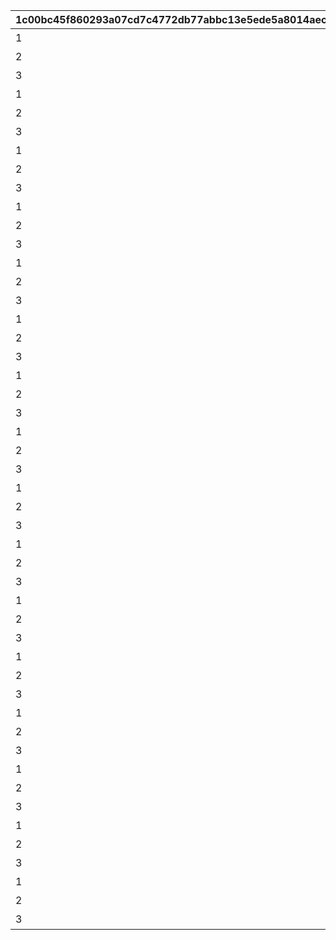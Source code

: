 |1c00bc45f860293a07cd7c4772db77abbc13e5ede5a8014aec42f1c82080c4bc|ed2f7e027d44e82ea4d1999488fc2cb6d837781e669f206e6572726fda27b6d9|c90781c2b1251b0c3fe95e8a1b2d4a2814ba5e94eaa314040771b5b253cf5a20|bb6d3488452475d2247bbc09d0fecf4a97cf45c0e1b3317d900387221eeb0f2f|7fbc62718a4b4918a3cb3b8011de6f7cd35f0b9d8d6a2bb319c9d100f6fd2428|d86cbadc8e16fe93148b1909c760554493a00470935f86fef53ebed897984e8d|e31647610b56c365ae171ae9b5c6d2904b5966bb60653c36edf8aaff8d2ffad5|2483ddedfc7b7591198c052c51cf9b632c11cc38061fb908d844046e2682adf4|462e3be6f27e6079269a4953cc5afb56615bf165fe0120983937862034680042|605a955ce3d616f6e0bb7ab4f65c5c4e13d6c2c8813c80648ef2616d495f29a0|7be275fbd3395bc5e0bae47ffdf7f77df7e949f46e933d1329aa0458bfe070b2|5cb2ecd6fed2d1a2e538e20b6db05fb8f2cc0ccbe94d4ac574141773c9152482|449f73b34f1ac848e9194105ba5aac5370e77a81aaf276a4e1c890f3db40338b|e2b92c24311bd9829af2efc6f2bb9d1cb309baef70b1f16a90d15207b41b9777|1acf0aaa3e06b7d284003311601072371b236e1e0b9cdb3f91af413b898a2137|
| --- | --- | --- | --- | --- | --- | --- | --- | --- | --- | --- | --- | --- | --- | --- |
|1|924073001|0|92407|6|92407020|92407010|0|96|924072001|90|8|前哨クエスト|25|924070100|
|2|924073002|0|92407|6|92407030|92407020|92407010|96|924072002|90|8|前哨クエスト|25|924070200|
|3|924073003|0|92407|6|0|92407030|92407020|96|924072003|90|8|前哨クエスト|25|924070300|
|1|924083001|0|92408|25|92408020|92408010|0|540|924082001|90|25|前哨クエスト|25|924080100|
|2|924083002|0|92408|25|92408030|92408020|92408010|540|924082002|90|25|前哨クエスト|25|924080200|
|3|924083003|0|92408|25|0|92408030|92408020|540|924082003|90|25|前哨クエスト|25|924080300|
|1|924093001|0|92409|25|92409020|92409010|0|540|924092001|90|25|前哨クエスト|25|924090100|
|2|924093002|0|92409|25|92409030|92409020|92409010|540|924092002|90|25|前哨クエスト|25|924090200|
|3|924093003|0|92409|25|0|92409030|92409020|540|924092003|90|25|前哨クエスト|25|924090300|
|1|924103001|0|92410|25|92410020|92410010|0|540|924102001|90|25|前哨クエスト|25|924100100|
|2|924103002|0|92410|25|92410030|92410020|92410010|540|924102002|90|25|前哨クエスト|25|924100200|
|3|924103003|0|92410|25|0|92410030|92410020|540|924102003|90|25|前哨クエスト|25|924100300|
|1|924113001|0|92411|25|92411020|92411010|0|540|924112001|90|25|前哨クエスト|25|924110100|
|2|924113002|0|92411|25|92411030|92411020|92411010|540|924112002|90|25|前哨クエスト|25|924110200|
|3|924113003|0|92411|25|0|92411030|92411020|540|924112003|90|25|前哨クエスト|25|924110300|
|1|924123001|0|92412|25|92412020|92412010|0|540|924122001|90|25|前哨クエスト|25|924120100|
|2|924123002|0|92412|25|92412030|92412020|92412010|540|924122002|90|25|前哨クエスト|25|924120200|
|3|924123003|0|92412|25|0|92412030|92412020|540|924122003|90|25|前哨クエスト|25|924120300|
|1|924143001|0|92414|25|92414020|92414010|0|540|924142001|90|25|前哨クエスト|25|924140100|
|2|924143002|0|92414|25|92414030|92414020|92414010|540|924142002|90|25|前哨クエスト|25|924140200|
|3|924143003|0|92414|25|0|92414030|92414020|540|924142003|90|25|前哨クエスト|25|924140300|
|1|924153001|0|92415|25|92415020|92415010|0|540|924152001|90|25|前哨クエスト|25|924150100|
|2|924153002|0|92415|25|92415030|92415020|92415010|540|924152002|90|25|前哨クエスト|25|924150200|
|3|924153003|0|92415|25|0|92415030|92415020|540|924152003|90|25|前哨クエスト|25|924150300|
|1|924163001|0|92416|25|92416020|92416010|0|540|924162001|90|25|前哨クエスト|25|924160100|
|2|924163002|0|92416|25|92416030|92416020|92416010|540|924162002|90|25|前哨クエスト|25|924160200|
|3|924163003|0|92416|25|0|92416030|92416020|540|924162003|90|25|前哨クエスト|25|924160300|
|1|924173001|0|92417|25|92417020|92417010|0|540|924172001|90|25|前哨クエスト|25|924170100|
|2|924173002|0|92417|25|92417030|92417020|92417010|540|924172002|90|25|前哨クエスト|25|924170200|
|3|924173003|0|92417|25|0|92417030|92417020|540|924172003|90|25|前哨クエスト|25|924170300|
|1|924183001|0|92418|25|92418020|92418010|0|540|924182001|90|25|前哨クエスト|25|924180100|
|2|924183002|0|92418|25|92418030|92418020|92418010|540|924182002|90|25|前哨クエスト|25|924180200|
|3|924183003|0|92418|25|0|92418030|92418020|540|924182003|90|25|前哨クエスト|25|924180300|
|1|924193001|0|92419|25|92419020|92419010|0|540|924192001|90|25|前哨クエスト|25|924190100|
|2|924193002|0|92419|25|92419030|92419020|92419010|540|924192002|90|25|前哨クエスト|25|924190200|
|3|924193003|0|92419|25|0|92419030|92419020|540|924192003|90|25|前哨クエスト|25|924190300|
|1|924203001|0|92420|25|92420020|92420010|0|540|924202001|90|25|前哨クエスト|25|924200100|
|2|924203002|0|92420|25|92420030|92420020|92420010|540|924202002|90|25|前哨クエスト|25|924200200|
|3|924203003|0|92420|25|0|92420030|92420020|540|924202003|90|25|前哨クエスト|25|924200300|
|1|924213001|0|92421|25|92421020|92421010|0|540|924212001|90|25|前哨クエスト|25|924010100|
|2|924213002|0|92421|25|92421030|92421020|92421010|540|924212002|90|25|前哨クエスト|25|924010200|
|3|924213003|0|92421|25|0|92421030|92421020|540|924212003|90|25|前哨クエスト|25|924010300|
|1|924223001|0|92422|25|92422020|92422010|0|540|924222001|90|25|前哨クエスト|25|924020100|
|2|924223002|0|92422|25|92422030|92422020|92422010|540|924222002|90|25|前哨クエスト|25|924020200|
|3|924223003|0|92422|25|0|92422030|92422020|540|924222003|90|25|前哨クエスト|25|924020300|
|1|925013001|0|92413|25|92501020|92501010|0|540|925012001|90|25|前哨クエスト|25|925010100|
|2|925013002|0|92413|25|92501030|92501020|92501010|540|925012002|90|25|前哨クエスト|25|925010200|
|3|925013003|0|92413|25|0|92501030|92501020|540|925012003|90|25|前哨クエスト|25|925010300|